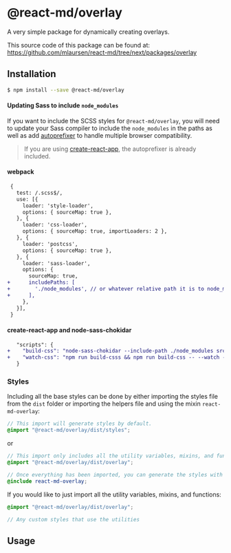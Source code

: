 # @react-md/overlay
A very simple package for dynamically creating overlays.

This source code of this package can be found at: https://github.com/mlaursen/react-md/tree/next/packages/overlay

<!-- TOC_START -->
<!-- TOC_END -->

## Installation
```sh
$ npm install --save @react-md/overlay
```

#### Updating Sass to include `node_modules`
If you want to include the SCSS styles for `@react-md/overlay`, you will need to update your Sass compiler to include the `node_modules` in the paths as well as add [autoprefixer](https://github.com/postcss/autoprefixer) to handle multiple browser compatibility.

> If you are using [create-react-app](https://github.com/facebook/create-react-app), the autoprefixer is already included.

#### webpack
```diff
 {
   test: /.scss$/,
   use: [{
     loader: 'style-loader',
     options: { sourceMap: true },
   }, {
     loader: 'css-loader',
     options: { sourceMap: true, importLoaders: 2 },
   }, {
     loader: 'postcss',
     options: { sourceMap: true },
   }, {
     loader: 'sass-loader',
     options: {
       sourceMap: true,
+      includePaths: [
+        './node_modules', // or whatever relative path it is to node_modules
+      ],
     },
   }],
 }
```

#### create-react-app and node-sass-chokidar
```diff
   "scripts": {
+    "build-css": "node-sass-chokidar --include-path ./node_modules src/ -o src/",
+    "watch-css": "npm run build-csss && npm run build-css -- --watch --recursive"
   }
```

### Styles
Including all the base styles can be done by either importing the styles file from the `dist` folder or importing the helpers file and using the mixin `react-md-overlay`:

```scss
// This import will generate styles by default.
@import "@react-md/overlay/dist/styles";
```

or

```scss
// This import only includes all the utility variables, mixins, and functions.
@import "@react-md/overlay/dist/overlay";

// Once everything has been imported, you can generate the styles with the following mixin
@include react-md-overlay;
```

If you would like to just import all the utility variables, mixins, and functions:
```scss
@import "@react-md/overlay/dist/overlay";

// Any custom styles that use the utilities
```


## Usage
<!-- PROPS_START -->
<!-- PROPS_END -->


<!-- SASSDOC_START -->
<!-- SASSDOC_END -->

